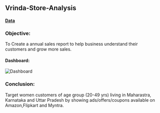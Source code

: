 ## Vrinda-Store-Analysis
#### [Data](https://drive.google.com/drive/folders/1fjSivPLPaXnygIEacTt1LgEgt-9lNbDe?usp=drive_link)

### Objective: 
To Create a annual sales report to help business understand their customers and grow more sales.

#### Dashboard:
![Dashboard](https://github.com/littlebear27/Vrinda-Store-Analysis/assets/134827274/3d344b2e-c44c-403a-8e9e-9ccff54a0e67)


### Conclusion: 
Target women customers of age group (20-49 yrs) living in Maharastra, Karnataka and Uttar Pradesh by showing ads/offers/coupons available on Amazon,Flipkart and Myntra.
